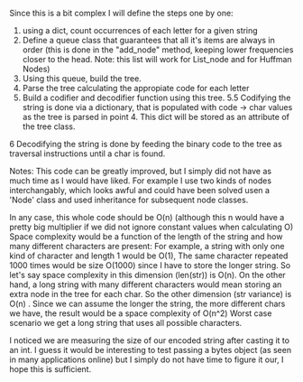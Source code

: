 Since this is a bit complex I will define the steps one by one:
1. using a dict, count occurrences of each letter for a given string
2. Define a queue class that guarantees that all it's items are always in order
  (this is done in the "add_node" method, keeping lower frequencies closer
  to the head. Note: this list will work for List_node and for Huffman Nodes)
3. Using this queue, build the tree.
4.  Parse the tree calculating the appropiate code for each letter
5. Build a codifier and decodifier function using this tree.
5.5 Codifying the string is done via a dictionary, that is populated with
    code -> char values as the tree is parsed in point 4. This dict will be stored
    as an attribute of the tree class.


6 Decodifying the string is done by feeding the binary code to the tree as
    traversal instructions until a char is found.

Notes: This code can be greatly improved, but I simply did not have as much time
as I would have liked. For example I use two kinds of nodes interchangably, which
looks awful and could have been solved usen a 'Node' class and used inheritance
for subsequent node classes.

In any case, this whole code should be O(n) (although this n would have a pretty big
multiplier if we did not ignore constant values when calculating O)
Space complexity would be a function of the length of the string and how many different
characters are present:
  For example, a string with only one kind of character and length 1 would be O(1),
  The same character repeated 1000 times would be size O(1000) since I have to
  store the longer string. So let's say space complexity in this dimension (len(str)) is O(n).
  On the other hand, a long string with many different characters would mean storing
  an extra node in the tree for each char. So the other dimension (str variance) is O(n) .
  Since we can assume the longer the string, the more different chars we have,
  the result would be a space complexity of O(n^2)
  Worst case scenario we get a long string that uses all possible characters.

I noticed we are measuring the size of our encoded string after casting it to an int.
I guess it would be interesting to test passing a bytes object (as seen in many
  applications online) but I simply do not have time to figure it our, I hope this is sufficient.
